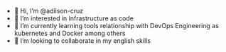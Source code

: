 - 👋 Hi, I’m @adilson-cruz
- 👀 I’m interested in infrastructure as code
- 🌱 I’m currently learning tools relationship with DevOps Engineering as kubernetes and Docker among others
- 💞️ I’m looking to collaborate in my english skills

<!---
adilson-cruz/adilson-cruz is a ✨ special ✨ repository because its `README.md` (this file) appears on your GitHub profile.
You can click the Preview link to take a look at your changes.
--->
